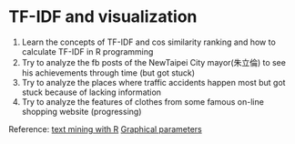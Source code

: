 # TF-IDF and visualization
1. Learn the concepts of TF-IDF and cos similarity ranking and how to calculate TF-IDF in R programming
2. Try to analyze the fb posts of the NewTaipei City mayor(朱立倫) to see his achievements through time (but got stuck)
3. Try to analyze the places where traffic accidents happen most but got stuck because of lacking information
4. Try to analyze the features of clothes from some famous on-line shopping website (progressing)


Reference:
   [text mining with R](https://www.tidytextmining.com/)
   [Graphical parameters](https://www.statmethods.net/advgraphs/parameters.html)
   